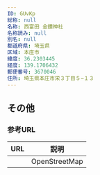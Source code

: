 ```yaml
---
ID: GUvKp
総称: null
名称: 西富田 金鑚神社
名称読み: null
別名: null
都道府県: 埼玉県
区域: 本庄市
緯度: 36.2303445
経度: 139.1706432
郵便番号: 3670046
住所: 埼玉県本庄市栄３丁目５−１３
---
```


## その他

### 参考URL

| URL | 説明          |
| --- | ------------- |
|     | OpenStreetMap |
